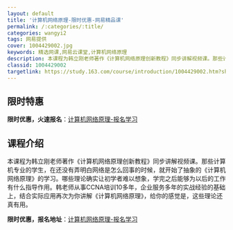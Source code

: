 ```yaml
---
layout: default
title: '计算机网络原理-限时优惠-网易精品课'
permalink: /:categories/:title/
categories: wangyi2
tags: 网易提供
cover: 1004429002.jpg
keywords: 精选网课,网易云课堂,计算机网络原理
description: 本课程为韩立刚老师著作《计算机网络原理创新教程》同步讲解视频课。那些计算机专业的学生，在还没有弄明白网络是怎么回事的时候
classid: 1004429002
targetlink: https://study.163.com/course/introduction/1004429002.htm?share=1&shareId=1025206652&utm_campaign=share&utm_medium=iphoneShare&utm_source=&utm_u=1025206652
---
```


## 限时特惠

**限时优惠，火速报名**：[计算机网络原理-报名学习](https://study.163.com/course/introduction/1004429002.htm?share=1&shareId=1025206652&utm_campaign=share&utm_medium=iphoneShare&utm_source=&utm_u=1025206652)

## 课程介绍

本课程为韩立刚老师著作《计算机网络原理创新教程》同步讲解视频课。那些计算机专业的学生，在还没有弄明白网络是怎么回事的时候，就开始了抽象的《计算机网络原理》的学习。哪些理论确实让初学者难以想象，学完之后能够为以后的工作有什么指导作用。韩老师从事CCNA培训10多年，企业服务多年的实战经验的基础上，结合实际应用再次为你讲解《计算机网络原理》，给你的感觉是，这些理论还真有用。

**限时优惠，报名地址**：[计算机网络原理-报名学习](https://study.163.com/course/introduction/1004429002.htm?share=1&shareId=1025206652&utm_campaign=share&utm_medium=iphoneShare&utm_source=&utm_u=1025206652)

